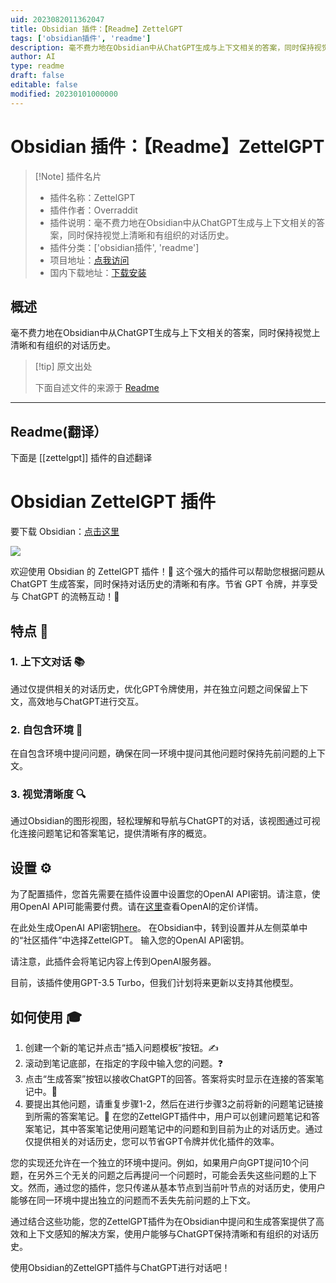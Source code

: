 ```yaml
---
uid: 2023082011362047
title: Obsidian 插件：【Readme】ZettelGPT
tags: ['obsidian插件', 'readme']
description: 毫不费力地在Obsidian中从ChatGPT生成与上下文相关的答案，同时保持视觉上清晰和有组织的对话历史。
author: AI
type: readme
draft: false
editable: false
modified: 20230101000000
---
```


# Obsidian 插件：【Readme】ZettelGPT

> [!Note] 插件名片
> - 插件名称：ZettelGPT
> - 插件作者：Overraddit
> - 插件说明：毫不费力地在Obsidian中从ChatGPT生成与上下文相关的答案，同时保持视觉上清晰和有组织的对话历史。
> - 插件分类：['obsidian插件', 'readme']
> - 项目地址：[点我访问](https://github.com/OverRaddit/ZettelGPT)
> - 国内下载地址：[下载安装](https://pkmer.cn/products/plugin/pluginMarket/?zettelgpt)

## 概述

毫不费力地在Obsidian中从ChatGPT生成与上下文相关的答案，同时保持视觉上清晰和有组织的对话历史。



> [!tip] 原文出处
> 
>下面自述文件的来源于 [Readme](https://ghproxy.net/https://raw.githubusercontent.com/OverRaddit/ZettelGPT/main/README.md)
> 

---

## Readme(翻译）

下面是 [[zettelgpt]] 插件的自述翻译



# Obsidian ZettelGPT 插件

要下载 Obsidian：[点击这里](https://www.obsidian.md)



![](https://cdn.pkmer.cn/images/202308201222338.gif!pkmer)

欢迎使用 Obsidian 的 ZettelGPT 插件！🎉 这个强大的插件可以帮助您根据问题从 ChatGPT 生成答案，同时保持对话历史的清晰和有序。节省 GPT 令牌，并享受与 ChatGPT 的流畅互动！🚀
## 特点 🌟
### 1. 上下文对话 📚

通过仅提供相关的对话历史，优化GPT令牌使用，并在独立问题之间保留上下文，高效地与ChatGPT进行交互。
### 2. 自包含环境 🏡

在自包含环境中提问问题，确保在同一环境中提问其他问题时保持先前问题的上下文。
### 3. 视觉清晰度 🔍

通过Obsidian的图形视图，轻松理解和导航与ChatGPT的对话，该视图通过可视化连接问题笔记和答案笔记，提供清晰有序的概览。
## 设置 ⚙️

为了配置插件，您首先需要在插件设置中设置您的OpenAI API密钥。请注意，使用OpenAI API可能需要付费。请在[这里](https://openai.com/pricing)查看OpenAI的定价详情。

在此处生成OpenAI API密钥[here](https://beta.openai.com/signup)。
在Obsidian中，转到设置并从左侧菜单中的“社区插件”中选择ZettelGPT。
输入您的OpenAI API密钥。

请注意，此插件会将笔记内容上传到OpenAI服务器。

目前，该插件使用GPT-3.5 Turbo，但我们计划将来更新以支持其他模型。
## 如何使用 🎓

1. 创建一个新的笔记并点击“插入问题模板”按钮。✍️
2. 滚动到笔记底部，在指定的字段中输入您的问题。❓
3. 点击“生成答案”按钮以接收ChatGPT的回答。答案将实时显示在连接的答案笔记中。🤖
4. 要提出其他问题，请重复步骤1-2，然后在进行步骤3之前将新的问题笔记链接到所需的答案笔记。🔄
在您的ZettelGPT插件中，用户可以创建问题笔记和答案笔记，其中答案笔记使用问题笔记中的问题和到目前为止的对话历史。通过仅提供相关的对话历史，您可以节省GPT令牌并优化插件的效率。

您的实现还允许在一个独立的环境中提问。例如，如果用户向GPT提问10个问题，在另外三个无关的问题之后再提问一个问题时，可能会丢失这些问题的上下文。然而，通过您的插件，您只传递从基本节点到当前叶节点的对话历史，使用户能够在同一环境中提出独立的问题而不丢失先前问题的上下文。

通过结合这些功能，您的ZettelGPT插件为在Obsidian中提问和生成答案提供了高效和上下文感知的解决方案，使用户能够与ChatGPT保持清晰和有组织的对话历史。

使用Obsidian的ZettelGPT插件与ChatGPT进行对话吧！



